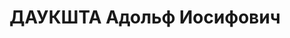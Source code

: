 ---
title: ДАУКШТА Адольф Иосифович
description: 'Род. в 1897, Рига, немец, обр.: высшее, искл. из ВКП(б) в 1937 г. Проживал:
  Москва, Песочный пер., д. 3, кв. 9. Начальник отдела мостов в Наркомате путей сообщения
  СССР.

  Арестован 02.08.1937. Обв. в участии в к.-р. диверсионной троцкистской организации
  в системе НКПС. Приговор: ВК ВС СССР, 05.11.1937 – ВМН. Расстрелян 05.11.1937, г.Москва.

  Реабилитирован ВК ВС СССР 19.05.1959'
---